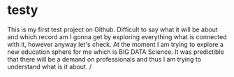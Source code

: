 # testy
This is my first test project on Github. Difficult to say what it will be about and which record am I gonna get by exploring everything what is connected with it, however anyway let's check.
At the moment I am trying to explore a new education sphere for me which is BIG DATA Science. It was predictible that there will be a demand on professionals and thus I am trying to understand what is it about.
/
